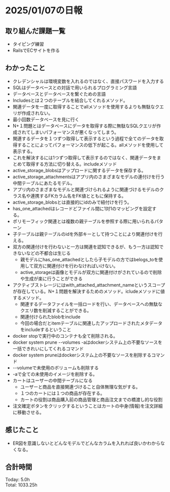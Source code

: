 # 2025/01/07の日報
## 取り組んだ課題一覧
* タイピング練習
*  RailsでECサイトを作る
## わかったこと
*  クレデンシャルは環境変数を入れるのではなく、直接パスワードを入力する
*  SQLはデータベースとの対話で用いられるプログラミング言語
  *  データベースとデータベースを繋ぐための言語
*  Includesとは２つのテーブルを結合してくれるメソッド。
  *  関連データを一度に取得することでallメソッドを使用するよりも無駄なクエリが作成されない。
  *  最小回数データベースを見に行く
*  N+１問題とはデータベースにデータを取得する際に無駄なSQLクエリが作成されてしまいパフォーマンスが悪くなってしまう。
  * 関連するデータを１つずつ取得して表示するという過程で全てのデータを取得することによってパフォーマンスの低下が起こる。allメソッドを使用して表示する。
  * これを解決するには1つずつ取得して表示するのではなく、関連データをまとめて取得する方法に切り替える。includeメソッド   
*  active_storage_blobsはアップロードに関するデータを保存する。
*  active_storage_attachmentsはアプリ内のさまざまなモデルの連付けを行う中間テーブルにあたるモデル。
  * アプリ内のさまざまなモデルと関連づけられるように関連づけるモデルのクラス名や連携するFKカラム名をFK値とともに保持する。
  * active_storage_blobsとは直接的にidのみで紐付けを行う。
  * has_one_attachedはレコードどファイル間に1対1のマッピングを設定する。
 * ポリモーフィック関連とは複数の親テーブルを参照する際に用いられるパターン
 * 子テーブルは親テーブルのidを外部キーとして持つことにより関連付けを行える。
 * 双方の関連付けを行わないと一方は関連を認知できるが、もう一方は認知できないなどの不都合は生じる
   * 親モデルにhas_one_attachedとしたら子モデルの方ではbelogs_toを使用して双方に関連付けを行わなければいけない。
   * active_storageは画像とモデルが双方に関連付けがされているので削除や生成が楽に行うことができる
* アクティブストレージにはwith_attached_attachment_nameというスコープが存在している。N+１問題を解決するためのメソッド。icludeメソッドに値するメソッド。
  * 関連するデータファイルを一括ロードを行い、データベースへの無駄なクエリ数を削減することができる。
  * 関連付けられたblobをinclude
  * 今回の場合だとitemテーブルに関連したアップロードされたメタデータをincludeするということ
* docker stopで実行中のコンテナも全て削除される。
*  docker system prune --volumes -aはdockerシステム上の不要なソースを一括できれいにしてくれるコマンド
  * docker system pruneはdockerシステム上の不要なソースを削除するコマンド
  * --volumeで未使用のボリュームも削除する
  * -aで全ての未使用のイメージを削除する。
* カートはユーザーの中間テーブルになる
  * ユーザーと商品を直接関連づけること自体無理な気がする。
  * １つのカートには１つの商品が存在する。
  * カートの役割は商品購入前の商品管理と商品注文までの橋渡し的な役割
* 注文確定ボタンをクリックするということはカートの中身(情報)を注文詳細に移動させる。                   
## 感じたこと
* ER図を意識しないとどんなモデルでどんなカラムを入れれば良いかわからなくなる。
## 合計時間 
Today: 5.0h<br>
Total: 1033.25h
